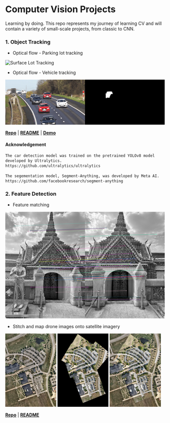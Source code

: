 # Computer Vision Projects
Learning by doing. This repo represents my journey of learning CV and will contain a variety of small-scale projects, from classic to CNN.  


### 1. Object Tracking
    
- Optical flow - Parking lot tracking

![Surface Lot Tracking](media/demo/1_OF_parkinglot_tracking.gif)

- Optical flow - Vehicle tracking

![Vehicle Tracking](media/demo/1_OF_vehicle_tracking.gif)


[**Repo**](1-object-tracking/optical-flow) | [**README**](1-object-tracking/optical-flow/README.md) | [**Demo**](https://www.youtube.com/watch?v=uecvioD0xVw)

#### Acknowledgement 

    The car detection model was trained on the pretrained YOLOv8 model developed by Ultralytics.
    https://github.com/ultralytics/ultralytics 

    The segementation model, Segment-Anything, was developed by Meta AI.
    https://github.com/facebookresearch/segment-anything 

### 2. Feature Detection

- Feature matching

![Feature Matching](media/demo/2-FT-temple.jpg)

- Stitch and map drone images onto satellite imagery

<img src="media/out/feature_matching/satellite.jpg" alt="satellite" style="width: 32%;"> <img src="media/out/feature_matching/transparent.jpg" alt="stitched" style="width: 32%;"> <img src="media/out/feature_matching/filled.jpg" alt="overlaid" style="width: 32%;">


[**Repo**](2-feature-detection) | [**README**](2-feature-detection/README.md) 




